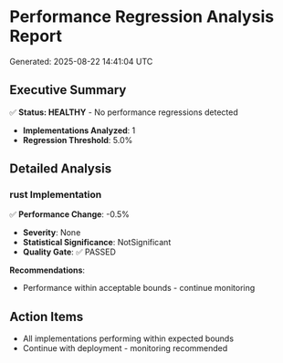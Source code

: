 # Performance Regression Analysis Report

Generated: 2025-08-22 14:41:04 UTC

## Executive Summary

✅ **Status: HEALTHY** - No performance regressions detected

- **Implementations Analyzed**: 1
- **Regression Threshold**: 5.0%

## Detailed Analysis

### rust Implementation

✅ **Performance Change**: -0.5%
- **Severity**: None
- **Statistical Significance**: NotSignificant
- **Quality Gate**: ✅ PASSED

**Recommendations**:
- Performance within acceptable bounds - continue monitoring

## Action Items

- All implementations performing within expected bounds
- Continue with deployment - monitoring recommended

